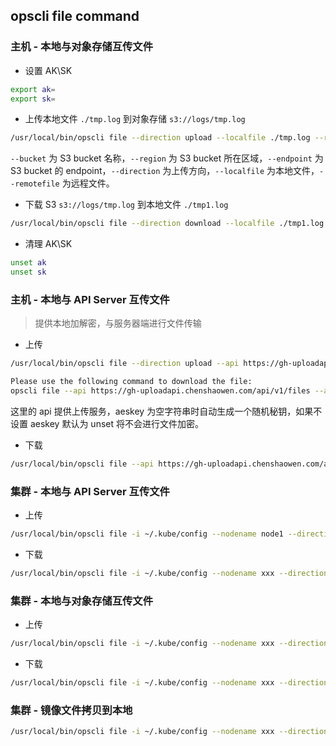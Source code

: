 ## opscli file command

### 主机 - 本地与对象存储互传文件

- 设置 AK\SK

```bash
export ak=
export sk=
```

- 上传本地文件 `./tmp.log` 到对象存储 `s3://logs/tmp.log`

```bash
/usr/local/bin/opscli file --direction upload --localfile ./tmp.log --remotefile s3://logs/tmp.log --bucket obs-test
```

`--bucket` 为 S3 bucket 名称，`--region` 为 S3 bucket 所在区域，`--endpoint` 为 S3 bucket 的 endpoint，`--direction` 为上传方向，`--localfile` 为本地文件，`--remotefile` 为远程文件。

- 下载 S3 `s3://logs/tmp.log` 到本地文件 `./tmp1.log`

```bash
/usr/local/bin/opscli file --direction download --localfile ./tmp1.log --remotefile s3://logs/tmp.log  --bucket obs-test
```

- 清理 AK\SK

```bash
unset ak
unset sk
```

### 主机 - 本地与 API Server 互传文件

> 提供本地加解密，与服务器端进行文件传输

- 上传

```bash
/usr/local/bin/opscli file --direction upload --api https://gh-uploadapi.chenshaowen.com/api/v1/files --aeskey "" --localfile ./tmp.log

Please use the following command to download the file:
opscli file --api https://gh-uploadapi.chenshaowen.com/api/v1/files --aeskey xxx --direction download --remotefile https://download_url_link.com.aes
```

这里的 api 提供上传服务，aeskey 为空字符串时自动生成一个随机秘钥，如果不设置 aeskey 默认为 unset 将不会进行文件加密。

- 下载

```bash
/usr/local/bin/opscli file --api https://gh-uploadapi.chenshaowen.com/api/v1/files --aeskey xxx --direction download --remotefile https://download_url_link.com.aes
```

### 集群 - 本地与 API Server 互传文件

- 上传

```bash
/usr/local/bin/opscli file -i ~/.kube/config --nodename node1 --direction upload --api https://gh-uploadapi.chenshaowen.com/api/v1/files --aeskey "" --localfile /root/tmp.log --runtimeimage shaowenchen/ops-cli
```

- 下载

```bash
/usr/local/bin/opscli file -i ~/.kube/config --nodename xxx --direction download --api https://gh-uploadapi.chenshaowen.com/api/v1/files --aeskey xxx --localfile /root/tmp1.log --remotefile https://gh-uploadapi.chenshaowen.com/uploadbases/cdn0/raw/1721621949-tmp.log.aes --runtimeimage shaowenchen/ops-cli
```

### 集群 - 本地与对象存储互传文件

- 上传

```bash
/usr/local/bin/opscli file -i ~/.kube/config --nodename xxx --direction upload --ak xxx --sk xxx --region beijing --endpoint ks3-cn-beijing.ksyun.com --bucket multimodal  --localfile /root/tmp.log --remotefile s3://logs/tmp.log --runtimeimage shaowenchen/ops-cli
```

- 下载

```bash
/usr/local/bin/opscli file -i ~/.kube/config --nodename xxx --direction download --ak xxx --sk xxx --region beijing --endpoint ks3-cn-beijing.ksyun.com --bucket multimodal  --localfile /root/tmp2.log --remotefile s3://logs/tmp.log --runtimeimage shaowenchen/ops-cli
```

### 集群 - 镜像文件拷贝到本地

```bash
/usr/local/bin/opscli file -i ~/.kube/config --nodename xxx --direction download --localfile /root/opscli-copy --remotefile shaowenchen/ops-cli:latest:///usr/local/bin/opscli
```
